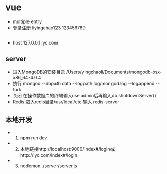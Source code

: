 # vue
* multiple entry
* 登录注册 liyingchao123 123456789

##
* host 127.0.0.1 lyc.com

## server
* 进入MongoDB的安装目录 /Users/yingchaoli/Documents/mongodb-osx-x86_64-4.0.4
* 执行 mongod --dbpath data --logpath log/mongod.log --logappend --fork
* 关闭 在操作数据库的终端输入use admin后再输入db.shutdownServer() 
* Redis 进入redis目录/usr/local/etc 输入 redis-server

## 本地开发
* 1. npm run dev    
* 2. 本地链接http://localhost:9000/index#/login或http://lyc.com/index#/login
* 3. nodemon ./server/server.js